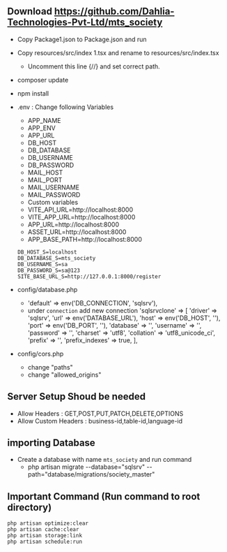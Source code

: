 ## Download https://github.com/Dahlia-Technologies-Pvt-Ltd/mts_society
* Copy Package1.json to Package.json and run
* Copy  resources/src/index 1.tsx and rename to resources/src/index.tsx
	- Uncomment this line {/*<BrowserRouter basename="/mts_society/public">*/} and set correct path.
* composer update
* npm install
* .env : Change following Variables
	- APP_NAME
	- APP_ENV
	- APP_URL
	- DB_HOST
	- DB_DATABASE
	- DB_USERNAME
	- DB_PASSWORD
	- MAIL_HOST
	- MAIL_PORT
	- MAIL_USERNAME
	- MAIL_PASSWORD

	* Custom variables
	- VITE_API_URL=http://localhost:8000
	- VITE_APP_URL=http://localhost:8000
	- APP_URL=http://localhost:8000
	- ASSET_URL=http://localhost:8000
	- APP_BASE_PATH=http://localhost:8000

	```
	DB_HOST_S=localhost
	DB_DATABASE_S=mts_society
	DB_USERNAME_S=sa
	DB_PASSWORD_S=sa@123
	SITE_BASE_URL_S=http://127.0.0.1:8000/register
	```
* config/database.php
	- 'default' => env('DB_CONNECTION', 'sqlsrv'),
    - under `connection` add new connection
         'sqlsrvclone' => [
            'driver' => 'sqlsrv',
            'url' => env('DATABASE_URL'),
            'host' => env('DB_HOST', ''),
            'port' => env('DB_PORT', ''),
            'database' => '',
            'username' => '',
            'password' => '',
            'charset' => 'utf8',
            'collation' => 'utf8_unicode_ci',
            'prefix' => '',
            'prefix_indexes' => true,
        ],
* config/cors.php
	- change "paths"
	- change "allowed_origins"
	
## Server Setup Shoud be needed
* Allow Headers : GET,POST,PUT,PATCH,DELETE,OPTIONS
* Allow Custom Headers : business-id,table-id,language-id
	
## importing Database
* Create a database with name `mts_society` and run command
	- php artisan migrate --database="sqlsrv" --path="database/migrations/society_master"

## Important Command (Run command to root directory)
```
php artisan optimize:clear
php artisan cache:clear
php artisan storage:link
php artisan schedule:run
```